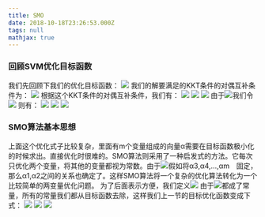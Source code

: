 ```yaml
---
title: SMO
date: 2018-10-18T23:26:53.000Z
tags: null
mathjax: true
---  
```

  
  
### **回顾SVM优化目标函数**
  
我们先回顾下我们的优化目标函数：
<img src="https://latex.codecogs.com/gif.latex?&#x5C;underbrace{%20min%20}_{&#x5C;alpha}%20%20&#x5C;frac{1}{2}&#x5C;sum&#x5C;limits_{i=1,j=1}^{m}&#x5C;alpha_i&#x5C;alpha_jy_iy_jK(x_i,x_j)%20-%20&#x5C;sum&#x5C;limits_{i=1}^{m}&#x5C;alpha_i"/>
我们的解要满足的KKT条件的对偶互补条件为：
<img src="https://latex.codecogs.com/gif.latex?&#x5C;alpha_{i}^{*}(y_i(w^Tx_i%20+%20b)%20-%201%20+%20&#x5C;xi_i^{*})%20=%200"/>
根据这个KKT条件的对偶互补条件，我们有：
<img src="https://latex.codecogs.com/gif.latex?&#x5C;alpha_{i}^{*}%20=%200%20&#x5C;Rightarrow%20y_i(w^{*}%20&#x5C;bullet%20&#x5C;phi(x_i)%20+%20b)%20&#x5C;geq%201"/>
<img src="https://latex.codecogs.com/gif.latex?&#x5C;alpha_{i}^{*}%20=%200%20&#x5C;Rightarrow%20y_i(w^{*}%20&#x5C;bullet%20&#x5C;phi(x_i)%20+%20b)%20&#x5C;geq%201"/>
<img src="https://latex.codecogs.com/gif.latex?&#x5C;alpha_{i}^{*}=%20C%20&#x5C;Rightarrow%20y_i(w^{*}%20&#x5C;bullet%20&#x5C;phi(x_i)%20+%20b)%20&#x5C;leq%201"/>
由于<img src="https://latex.codecogs.com/gif.latex?w^{*}%20=%20&#x5C;sum&#x5C;limits_{j=1}^{m}&#x5C;alpha_j^{*}y_j&#x5C;phi(x_j)"/>我们令<img src="https://latex.codecogs.com/gif.latex?g(x)%20=%20w^{*}%20&#x5C;bullet%20&#x5C;phi(x)%20+%20b%20=&#x5C;sum&#x5C;limits_{j=1}^{m}&#x5C;alpha_j^{*}y_jK(x,%20x_j)+%20b^{*}"/>
则有：
<img src="https://latex.codecogs.com/gif.latex?&#x5C;alpha_{i}^{*}%20=%200%20&#x5C;Rightarrow%20y_ig(x_i)%20&#x5C;geq%201"/>
<img src="https://latex.codecogs.com/gif.latex?0%20&lt;%20&#x5C;alpha_{i}^{*}%20&lt;%20C%20%20&#x5C;Rightarrow%20y_ig(x_i)%20%20=%201"/>
<img src="https://latex.codecogs.com/gif.latex?&#x5C;alpha_{i}^{*}=%20C%20&#x5C;Rightarrow%20y_ig(x_i)%20%20&#x5C;leq%201"/>
### **SMO算法基本思想**
  
上面这个优化式子比较复杂，里面有m个变量组成的向量α需要在目标函数极小化的时候求出。直接优化时很难的。SMO算法则采用了一种启发式的方法。它每次只优化两个变量，将其他的变量都视为常数。由于<img src="https://latex.codecogs.com/gif.latex?&#x5C;sum&#x5C;limits_{i=1}^{m}&#x5C;alpha_iy_i%20=%200"/>假如将α3,α4,...,αm　固定，那么α1,α2之间的关系也确定了。这样SMO算法将一个复杂的优化算法转化为一个比较简单的两变量优化问题。
  为了后面表示方便，我们定义<img src="https://latex.codecogs.com/gif.latex?K_{ij}%20=%20&#x5C;phi(x_i)%20&#x5C;bullet%20&#x5C;phi(x_j)"/>
  由于<img src="https://latex.codecogs.com/gif.latex?&#x5C;alpha_3,%20&#x5C;alpha_4,%20...,%20&#x5C;alpha_m"/>都成了常量，所有的常量我们都从目标函数去除，这样我们上一节的目标优化函数变成下式：
<img src="https://latex.codecogs.com/gif.latex?&#x5C;;&#x5C;underbrace{%20min%20}_{&#x5C;alpha_1,%20&#x5C;alpha_1}%20&#x5C;frac{1}{2}K_{11}&#x5C;alpha_1^2%20+%20&#x5C;frac{1}{2}K_{22}&#x5C;alpha_2^2%20+y_1y_2K_{12}&#x5C;alpha_1%20&#x5C;alpha_2%20-(&#x5C;alpha_1%20+%20&#x5C;alpha_2)%20+y_1&#x5C;alpha_1&#x5C;sum&#x5C;limits_{i=3}^{m}y_i&#x5C;alpha_iK_{i1}%20+%20y_2&#x5C;alpha_2&#x5C;sum&#x5C;limits_{i=3}^{m}y_i&#x5C;alpha_iK_{i2}"/>
<img src="https://latex.codecogs.com/gif.latex?s.t.%20&#x5C;;&#x5C;;&#x5C;alpha_1y_1%20+%20%20&#x5C;alpha_2y_2%20=%20-&#x5C;sum&#x5C;limits_{i=3}^{m}y_i&#x5C;alpha_i%20=%20&#x5C;varsigma"/>
<img src="https://latex.codecogs.com/gif.latex?0%20&#x5C;leq%20&#x5C;alpha_i%20&#x5C;leq%20C%20&#x5C;;&#x5C;;%20i%20=1,2"/>
  